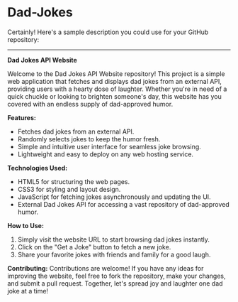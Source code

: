 # Dad-Jokes

Certainly! Here's a sample description you could use for your GitHub repository:

---

**Dad Jokes API Website**

Welcome to the Dad Jokes API Website repository! This project is a simple web application that fetches and displays dad jokes from an external API, providing users with a hearty dose of laughter. Whether you're in need of a quick chuckle or looking to brighten someone's day, this website has you covered with an endless supply of dad-approved humor.

**Features:**
- Fetches dad jokes from an external API.
- Randomly selects jokes to keep the humor fresh.
- Simple and intuitive user interface for seamless joke browsing.
- Lightweight and easy to deploy on any web hosting service.

**Technologies Used:**
- HTML5 for structuring the web pages.
- CSS3 for styling and layout design.
- JavaScript for fetching jokes asynchronously and updating the UI.
- External Dad Jokes API for accessing a vast repository of dad-approved humor.

**How to Use:**
1. Simply visit the website URL to start browsing dad jokes instantly.
2. Click on the "Get a Joke" button to fetch a new joke.
3. Share your favorite jokes with friends and family for a good laugh.

**Contributing:**
Contributions are welcome! If you have any ideas for improving the website, feel free to fork the repository, make your changes, and submit a pull request. Together, let's spread joy and laughter one dad joke at a time!
